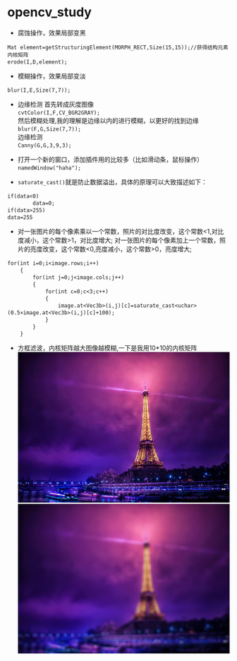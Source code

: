 # opencv_study

* 腐蚀操作，效果局部变黑
```
Mat element=getStructuringElement(MORPH_RECT,Size(15,15));//获得结构元素内核矩阵
erode(I,D,element);
```

* 模糊操作，效果局部变淡
```
blur(I,E,Size(7,7));
```
* 边缘检测
首先转成灰度图像  
`cvtColor(I,F,CV_BGR2GRAY);`  
然后模糊处理,我的理解是边缘以内的进行模糊，以更好的找到边缘  
`blur(F,G,Size(7,7));`  
边缘检测  
`Canny(G,G,3,9,3);`  

* 打开一个新的窗口，添加插件用的比较多（比如滑动条，鼠标操作）
`namedWindow("haha");`

* `saturate_cast()`就是防止数据溢出，具体的原理可以大致描述如下：
```
if(data<0)
        data=0;
if(data>255)
data=255
```

* 对一张图片的每个像素乘以一个常数，照片的对比度改变，这个常数<1,对比度减小，这个常数>1，对比度增大;
对一张图片的每个像素加上一个常数，照片的亮度改变，这个常数<0,亮度减小，这个常数>0，亮度增大;
```
for(int i=0;i<image.rows;i++)
    {
        for(int j=0;j<image.cols;j++)
        {
            for(int c=0;c<3;c++)
            {
                image.at<Vec3b>(i,j)[c]=saturate_cast<uchar>(0.5×image.at<Vec3b>(i,j)[c]+100);
            }
        }
    }
```
* 方框滤波，内核矩阵越大图像越模糊,一下是我用10*10的内核矩阵
![](srcImage.jpg)
![](boxFilter.png)










